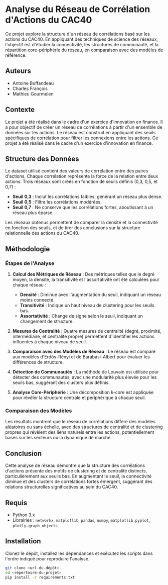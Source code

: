 # Analyse du Réseau de Corrélation d'Actions du CAC40

Ce projet explore la structure d'un réseau de corrélations basé sur les actions du CAC40. En appliquant des techniques de science des réseaux, l'objectif est d'étudier la connectivité, les structures de communauté, et la répartition core-périphérie du réseau, en comparaison avec des modèles de référence. 

## Auteurs

- Antoine Buffandeau
- Charles François
- Mathieu Gourmelen

## Contexte

Le projet a été réalisé dans le cadre d'un exercice d'innovation en finance. Il a pour objectif de créer un réseau de corrélations à partir d'un ensemble de données sur les actions. Le réseau est construit en appliquant des seuils spécifiques de corrélation pour filtrer les connexions entre les actions. Ce projet a été réalisé dans le cadre d'un exercice d'innovation en finance.

## Structure des Données

Le dataset utilisé contient des valeurs de corrélation entre des paires d'actions. Chaque corrélation représente la force de la relation entre deux actions. Trois réseaux sont créés en fonction de seuils définis (0,3, 0,5, et 0,7) :
- **Seuil 0,3** : Inclut les corrélations faibles, générant un réseau plus dense.
- **Seuil 0,5** : Filtre les corrélations modérées.
- **Seuil 0,7** : Ne conserve que les corrélations fortes, aboutissant à un réseau plus éparse.

Les réseaux obtenus permettent de comparer la densité et la connectivité en fonction des seuils, et de tirer des conclusions sur la structure relationnelle des actions du CAC40.

## Méthodologie

### Étapes de l'Analyse

1. **Calcul des Métriques de Réseau** : Des métriques telles que le degré moyen, la densité, la transitivité et l'assortativité ont été calculées pour chaque réseau :
   - **Densité** : Diminue avec l'augmentation du seuil, indiquant un réseau moins connecté.
   - **Transitivité** : Indique un haut niveau de clustering pour les seuils bas.
   - **Assortativité** : Change de signe selon le seuil, indiquant un changement de structure.

2. **Mesures de Centralité** : Quatre mesures de centralité (degré, proximité, intermédiaire, et centralité propre) permettent d'identifier les actions influentes à chaque niveau de seuil.

3. **Comparaison avec des Modèles de Réseau** : Le réseau est comparé aux modèles d'Erdős–Rényi et de Barabási–Albert pour évaluer les différences de structure.

4. **Détection de Communautés** : La méthode de Louvain est utilisée pour détecter des communautés, avec une modularité plus élevée pour les seuils bas, suggérant des clusters plus définis.

5. **Analyse Core-Périphérie** : Une décomposition k-core est appliquée pour révéler la structure centrale et périphérique à chaque seuil.

### Comparaison des Modèles

Les résultats montrent que le réseau de corrélations diffère des modèles aléatoires ou sans échelle, avec des structures de centralité et de clustering propres qui révèlent des liens naturels entre les actions, potentiellement basés sur les secteurs ou la dynamique de marché.

## Conclusion

Cette analyse de réseau démontre que la structure des corrélations d'actions présente des motifs de clustering et de centralité distincts, particulièrement aux seuils bas. En augmentant le seuil, la connectivité diminue et des clusters de corrélations fortes émergent, suggérant des relations structurelles significatives au sein du CAC40.

## Requis

- Python 3.x
- Librairies : `networkx`, `matplotlib`, `pandas`, `numpy`, `matplotlib.pyplot`, `plotly.graph_objects`

## Installation

Clonez le dépôt, installez les dépendances et exécutez les scripts dans l'ordre indiqué pour reproduire l'analyse.

```bash
git clone <url-du-dépôt>
cd <répertoire-du-projet>
pip install -r requirements.txt
```